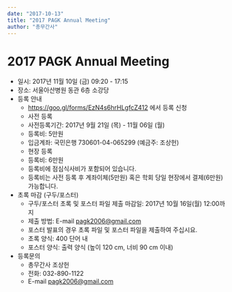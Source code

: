 ```yaml
---
date: "2017-10-13"
title: "2017 PAGK Annual Meeting"
author: "총무간사"
---
```


# 2017 PAGK Annual Meeting

- 일시: 2017년 11월 10일 (금) 09:20 - 17:15
- 장소: 서울아산병원 동관 6층 소강당
- 등록 안내
    - https://goo.gl/forms/EzN4s6hrHLgfcZ412 에서 등록 신청
    - 사전 등록
    - 사전등록기간: 2017년 9월 21일 (목) - 11월 06일 (월)
    - 등록비: 5만원
    - 입금계좌: 국민은행 730601-04-065299 (예금주: 조상헌)
    - 현장 등록
    - 등록비: 6만원
    - 등록비에 점심식사비가 포함되어 있습니다.
    - 등록비는 사전 등록 후 계좌이체(5만원) 혹은 학회 당일 현장에서 결제(6만원) 가능합니다.
- 초록 마감 (구두/포스터)
    - 구두/포스터 초록 및 포스터 파일 제출 마감일: 2017년 10월 16일(월) 12:00까지
    - 제출 방법: E-mail pagk2006@gmail.com
    - 포스터 발표의 경우 초록 파일 및 포스터 파일을 제출하여 주십시요.
    - 초록 양식: 400 단어 내
    - 포스터 양식: 출력 양식 (높이 120 cm, 너비 90 cm 이내)
- 등록문의
    - 총무간사 조상헌
    - 전화: 032-890-1122
    - E-mail pagk2006@gmail.com
